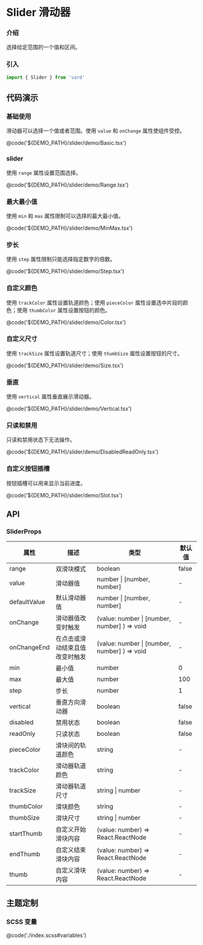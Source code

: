 # Slider 滑动器

### 介绍

选择给定范围的一个值和区间。

### 引入

```ts
import { Slider } from 'sard'
```

## 代码演示

### 基础使用

滑动器可以选择一个值或者范围。使用 `value` 和 `onChange` 属性使组件受控。

@code('${DEMO_PATH}/slider/demo/Basic.tsx')

### slider

使用 `range` 属性设置范围选择。

@code('${DEMO_PATH}/slider/demo/Range.tsx')

### 最大最小值

使用 `min` 和 `max` 属性限制可以选择的最大最小值。

@code('${DEMO_PATH}/slider/demo/MinMax.tsx')

### 步长

使用 `step` 属性限制只能选择指定数字的倍数。

@code('${DEMO_PATH}/slider/demo/Step.tsx')

### 自定义颜色

使用 `trackColor` 属性设置轨道颜色；使用 `pieceColor` 属性设置选中片段的颜色；使用 `thumbColor` 属性设置按钮的颜色。

@code('${DEMO_PATH}/slider/demo/Color.tsx')

### 自定义尺寸

使用 `trackSize` 属性设置轨道尺寸；使用 `thumbSize` 属性设置按钮的尺寸。

@code('${DEMO_PATH}/slider/demo/Size.tsx')

### 垂直

使用 `vertical` 属性垂直展示滑动器。

@code('${DEMO_PATH}/slider/demo/Vertical.tsx')

### 只读和禁用

只读和禁用状态下无法操作。

@code('${DEMO_PATH}/slider/demo/DisabledReadOnly.tsx')

### 自定义按钮插槽

按钮插槽可以用来显示当前进度。

@code('${DEMO_PATH}/slider/demo/Slot.tsx')

## API

### SliderProps

| 属性         | 描述                           | 类型                                         | 默认值 |
| ------------ | ------------------------------ | -------------------------------------------- | ------ |
| range        | 双滑块模式                     | boolean                                      | false  |
| value        | 滑动器值                       | number \| [number, number]                   | -      |
| defaultValue | 默认滑动器值                   | number \| [number, number]                   | -      |
| onChange     | 滑动器值改变时触发             | (value: number \| [number, number] ) => void | -      |
| onChangeEnd  | 在点击或滑动结束且值改变时触发 | (value: number \| [number, number] ) => void | -      |
| min          | 最小值                         | number                                       | 0      |
| max          | 最大值                         | number                                       | 100    |
| step         | 步长                           | number                                       | 1      |
| vertical     | 垂直方向滑动器                 | boolean                                      | false  |
| disabled     | 禁用状态                       | boolean                                      | false  |
| readOnly     | 只读状态                       | boolean                                      | false  |
| pieceColor   | 滑块间的轨道颜色               | string                                       | -      |
| trackColor   | 滑动器轨道颜色                 | string                                       | -      |
| trackSize    | 滑动器轨道尺寸                 | string \| number                             | -      |
| thumbColor   | 滑块颜色                       | string                                       | -      |
| thumbSize    | 滑块尺寸                       | string \| number                             | -      |
| startThumb   | 自定义开始滑块内容             | (value: number) => React.ReactNode           | -      |
| endThumb     | 自定义结束滑块内容             | (value: number) => React.ReactNode           | -      |
| thumb        | 自定义滑块内容                 | (value: number) => React.ReactNode           | -      |

## 主题定制

### SCSS 变量

@code('./index.scss#variables')

